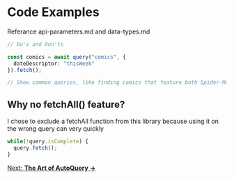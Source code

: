 # Code Examples

Referance api-parameters.md and data-types.md

```ts
// Do's and Don'ts

const comics = await query("comics", {
  dateDescriptor: "thisWeek"
}).fetch();

// Show common queries, like finding comics that feature both Spider-Man and Doc Ock


```

## Why no fetchAll() feature?

I chose to exclude a fetchAll function from this library because using it on the wrong query can very quickly

```ts
while(!query.isComplete) {
  query.fetch();
}
```

[Next: **The Art of AutoQuery →**](autoquery-blocks.md)
